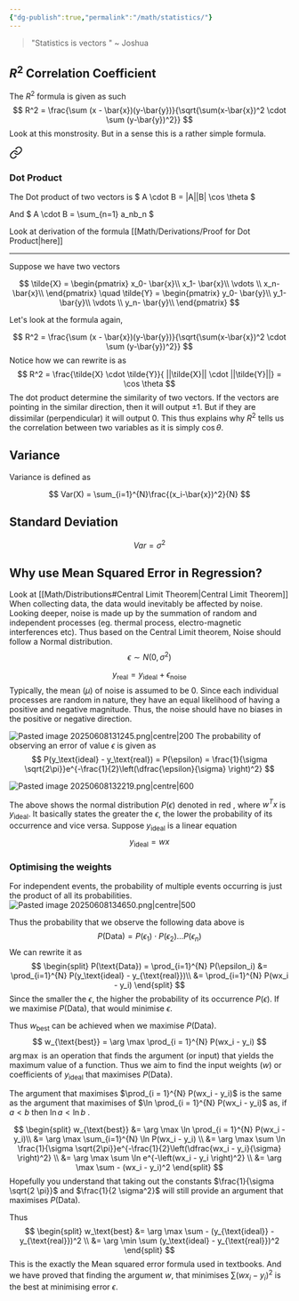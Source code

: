 ```yaml
---
{"dg-publish":true,"permalink":"/math/statistics/"}
---
```



> "Statistics is vectors " ~ Joshua

## $R^2$ Correlation Coefficient 

The $R^2$ formula is given as such
$$
R^2 = \frac{\sum (x - \bar{x})(y-\bar{y})}{\sqrt{\sum(x-\bar{x})^2 \cdot \sum (y-\bar{y})^2}}
$$
Look at this monstrosity. But in a sense this is a rather simple formula. 


<div class="transclusion internal-embed is-loaded"><a class="markdown-embed-link" href="/math/linear-algebra/#dot-product" aria-label="Open link"><svg xmlns="http://www.w3.org/2000/svg" width="24" height="24" viewBox="0 0 24 24" fill="none" stroke="currentColor" stroke-width="2" stroke-linecap="round" stroke-linejoin="round" class="svg-icon lucide-link"><path d="M10 13a5 5 0 0 0 7.54.54l3-3a5 5 0 0 0-7.07-7.07l-1.72 1.71"></path><path d="M14 11a5 5 0 0 0-7.54-.54l-3 3a5 5 0 0 0 7.07 7.07l1.71-1.71"></path></svg></a><div class="markdown-embed">



### Dot Product

The Dot product of two vectors is
$
A \cdot B = |A||B| \cos \theta
$

And
$
A \cdot B = \sum_{n=1} a_nb_n
$

Look at derivation of the formula [[Math/Derivations/Proof for Dot Product\|here]]

---


</div></div>



Suppose we have two vectors 

$$
\tilde{X} = 
\begin{pmatrix}
x_0- \bar{x}\\
x_1- \bar{x}\\
\vdots \\
x_n- \bar{x}\\
\end{pmatrix}
\quad 
\tilde{Y} = 
\begin{pmatrix}
y_0- \bar{y}\\
y_1- \bar{y}\\
\vdots \\
y_n- \bar{y}\\
\end{pmatrix}
$$

Let's look at the formula again,

$$
R^2 = \frac{\sum (x - \bar{x})(y-\bar{y})}{\sqrt{\sum(x-\bar{x})^2 \cdot \sum (y-\bar{y})^2}}
$$
Notice how we can rewrite is as
$$
R^2 = \frac{\tilde{X} \cdot \tilde{Y}}{ ||\tilde{X}|| \cdot ||\tilde{Y}||} = \cos \theta
$$
The dot product determine the similarity of two vectors. If the vectors are pointing in the similar direction, then it will output $\pm1$. But if they are dissimilar (perpendicular) it will output $0$. This thus explains why $R^2$ tells us the correlation between two variables as it is simply $\cos \theta$.
## Variance

Variance is defined as 

$$
Var(X) = \sum_{i=1}^{N}\frac{(x_i-\bar{x})^2}{N}
$$
## Standard Deviation

$$
Var = \sigma^2
$$
## Why use Mean Squared Error in Regression?

Look at [[Math/Distributions#Central Limit Theorem\|Central Limit Theorem]]
When collecting data, the data would inevitably be affected by noise. Looking deeper, noise is made up by the summation of random and independent processes (eg. thermal process, electro-magnetic interferences etc). Thus based on the Central Limit theorem, Noise should follow a Normal distribution.
$$
\epsilon \sim N(0, \sigma^2)
$$

$$
y_{\text{real}} = y_{\text{ideal}}+ \epsilon_{\text{noise}}
$$
Typically, the mean ($\mu$) of noise is assumed to be 0. Since each individual processes are random in nature, they have an equal likelihood of having a positive and negative magnitude. Thus, the noise should have no biases in the positive or negative direction.

![Pasted image 20250608131245.png|centre|200](/img/user/Images/Pasted%20image%2020250608131245.png)
The probability of observing an error of value $\epsilon$ is given as
$$
P(y_\text{ideal} - y_\text{real}) = P(\epsilon) = \frac{1}{\sigma \sqrt{2\pi}}e^{-\frac{1}{2}\left(\dfrac{\epsilon}{\sigma} \right)^2}
$$


![Pasted image 20250608132219.png|centre|600](/img/user/Images/Pasted%20image%2020250608132219.png)

The above shows the normal distribution $P(\epsilon)$ denoted in red , where $w^Tx$ is $y_{\text{ideal}}$. It basically states the greater the $\epsilon$, the lower the probability of its occurrence and vice versa. 
Suppose $y_\text{ideal}$ is a linear equation
$$
y_\text{ideal} = wx 
$$
### Optimising the weights
 
For independent events, the probability of multiple events occurring is just the product of all its probabilities.
![Pasted image 20250608134650.png|centre|500](/img/user/Images/Pasted%20image%2020250608134650.png)

Thus the probability that we observe the following data above is  
$$
P(\text{Data}) = P(\epsilon _1) \cdot P(\epsilon _2) \dots P(\epsilon_n)
$$
We can rewrite it as
$$
\begin{split}
P(\text{Data}) = \prod_{i=1}^{N} P(\epsilon_i) &= \prod_{i=1}^{N} P(y_\text{ideal} - y_{\text{real}})\\
&= \prod_{i=1}^{N} P(wx_i - y_i)
\end{split}
$$
Since the smaller the $\epsilon$, the higher the probability of its occurrence $P(\epsilon)$. If we maximise $P(\text{Data})$, that would minimise $\epsilon$.

Thus $w_{\text{best}}$ can be achieved when we maximise $P(\text{Data})$.
$$
w_{\text{best}} = \arg \max \prod_{i = 1}^{N} P(wx_i - y_i)
$$
$\arg \max$ is an operation that finds the argument (or input) that yields the maximum value of a function. Thus we aim to find the input weights ($w$) or coefficients of $y_{\text{ideal}}$  that maximises $P(\text{Data})$.

The argument that maximises $\prod_{i = 1}^{N} P(wx_i - y_i)$  is the same as the argument that maximises of $\ln \prod_{i = 1}^{N} P(wx_i - y_i)$ as, if $a < b$ then $\ln a < \ln b$ .

$$
\begin{split}
w_{\text{best}} &= \arg \max \ln \prod_{i = 1}^{N} P(wx_i - y_i)\\
&= \arg \max \sum_{i=1}^{N} \ln P(wx_i - y_i) \\
&= \arg \max \sum \ln \frac{1}{\sigma \sqrt{2\pi}}e^{-\frac{1}{2}\left(\dfrac{wx_i - y_i}{\sigma} \right)^2} \\
&= \arg \max \sum \ln e^{-\left(wx_i - y_i \right)^2} \\
&= \arg \max \sum -  (wx_i - y_i)^2
\end{split}
$$
Hopefully you understand that taking out the constants $\frac{1}{\sigma \sqrt{2 \pi}}$ and $\frac{1}{2 \sigma^2}$  will still provide an argument that maximises $P(\text{Data})$.

Thus
$$
\begin{split}
w_\text{best} &= \arg \max \sum -  (y_{\text{ideal}} - y_{\text{real}})^2 \\
&= \arg \min \sum (y_\text{ideal} - y_{\text{real}})^2
\end{split}
$$
This is the exactly the Mean squared error formula used in textbooks. And we have proved that finding the argument $w$, that minimises $\sum (wx_i - y_i)^2$ is the best at minimising error $\epsilon$.

